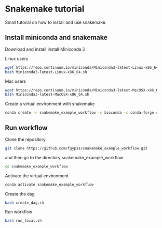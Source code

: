 # Snakemake tutorial

Small tutorial on how to install and use snakemake.

## Install miniconda and snakemake

Download and install install Miniconda 3

Linux users
```bash
wget https://repo.continuum.io/miniconda/Miniconda3-latest-Linux-x86_64.sh
bash Miniconda3-latest-Linux-x86_64.sh
```

Mac users
```bash
wget https://repo.continuum.io/miniconda/Miniconda3-latest-MacOSX-x86_64.sh
bash Miniconda3-latest-MacOSX-x86_64.sh
```

Create a virtual environment with snakemake
```bash
conda create -n snakemake_example_workflow -c bioconda -c conda-forge snakemake=5.4.5
```

## Run workflow

Clone the repository
```bash
git clone https://github.com/fgypas/snakemake_example_workflow.git
```

and then go to the directory snakemake_example_workflow

```bash
cd snakemake_example_workflow
```

Activate the virtual environment

```bash
conda activate snakemake_example_workflow
```

Create the dag

```bash
bash create_dag.sh
```

Run workflow
```bash
bash run_local.sh
```
